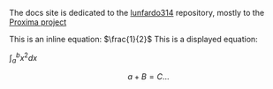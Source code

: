The docs site is dedicated to the [lunfardo314](https://github.com/lunfardo314) repository, mostly to the [Proxima project](https://github.com/lunfardo314/proxima)

This is an inline equation: $\frac{1}{2}$
This is a displayed equation:

$\int_a^b x^2 dx$

$$
a+B = C \dots
$$